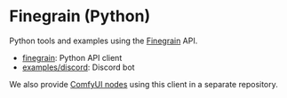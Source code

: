 # Finegrain (Python)

Python tools and examples using the [Finegrain](https://finegrain.ai) API.

- [finegrain](finegrain): Python API client
- [examples/discord](examples/discord#finegrain-bot): Discord bot

We also provide [ComfyUI nodes](https://github.com/finegrain-ai/comfyui-finegrain)
using this client in a separate repository.
